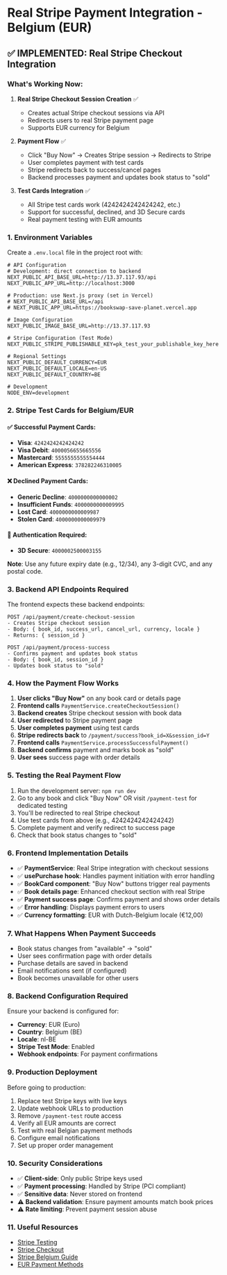 # Real Stripe Payment Integration - Belgium (EUR)

## ✅ IMPLEMENTED: Real Stripe Checkout Integration

### What's Working Now:

1. **Real Stripe Checkout Session Creation** ✅

   - Creates actual Stripe checkout sessions via API
   - Redirects users to real Stripe payment page
   - Supports EUR currency for Belgium

2. **Payment Flow** ✅

   - Click "Buy Now" → Creates Stripe session → Redirects to Stripe
   - User completes payment with test cards
   - Stripe redirects back to success/cancel pages
   - Backend processes payment and updates book status to "sold"

3. **Test Cards Integration** ✅
   - All Stripe test cards work (4242424242424242, etc.)
   - Support for successful, declined, and 3D Secure cards
   - Real payment testing with EUR amounts

### 1. Environment Variables

Create a `.env.local` file in the project root with:

```env
# API Configuration
# Development: direct connection to backend
NEXT_PUBLIC_API_BASE_URL=http://13.37.117.93/api
NEXT_PUBLIC_APP_URL=http://localhost:3000

# Production: use Next.js proxy (set in Vercel)
# NEXT_PUBLIC_API_BASE_URL=/api
# NEXT_PUBLIC_APP_URL=https://bookswap-save-planet.vercel.app

# Image Configuration
NEXT_PUBLIC_IMAGE_BASE_URL=http://13.37.117.93

# Stripe Configuration (Test Mode)
NEXT_PUBLIC_STRIPE_PUBLISHABLE_KEY=pk_test_your_publishable_key_here

# Regional Settings
NEXT_PUBLIC_DEFAULT_CURRENCY=EUR
NEXT_PUBLIC_DEFAULT_LOCALE=en-US
NEXT_PUBLIC_DEFAULT_COUNTRY=BE

# Development
NODE_ENV=development
```

### 2. Stripe Test Cards for Belgium/EUR

#### ✅ Successful Payment Cards:

- **Visa**: `4242424242424242`
- **Visa Debit**: `4000056655665556`
- **Mastercard**: `5555555555554444`
- **American Express**: `378282246310005`

#### ❌ Declined Payment Cards:

- **Generic Decline**: `4000000000000002`
- **Insufficient Funds**: `4000000000009995`
- **Lost Card**: `4000000000009987`
- **Stolen Card**: `4000000000009979`

#### 🔐 Authentication Required:

- **3D Secure**: `4000002500003155`

**Note**: Use any future expiry date (e.g., 12/34), any 3-digit CVC, and any postal code.

### 3. Backend API Endpoints Required

The frontend expects these backend endpoints:

```
POST /api/payment/create-checkout-session
- Creates Stripe checkout session
- Body: { book_id, success_url, cancel_url, currency, locale }
- Returns: { session_id }

POST /api/payment/process-success
- Confirms payment and updates book status
- Body: { book_id, session_id }
- Updates book status to "sold"
```

### 4. How the Payment Flow Works

1. **User clicks "Buy Now"** on any book card or details page
2. **Frontend calls** `PaymentService.createCheckoutSession()`
3. **Backend creates** Stripe checkout session with book data
4. **User redirected** to Stripe payment page
5. **User completes payment** using test cards
6. **Stripe redirects back** to `/payment/success?book_id=X&session_id=Y`
7. **Frontend calls** `PaymentService.processSuccessfulPayment()`
8. **Backend confirms** payment and marks book as "sold"
9. **User sees** success page with order details

### 5. Testing the Real Payment Flow

1. Run the development server: `npm run dev`
2. Go to any book and click "Buy Now" OR visit `/payment-test` for dedicated testing
3. You'll be redirected to real Stripe checkout
4. Use test cards from above (e.g., 4242424242424242)
5. Complete payment and verify redirect to success page
6. Check that book status changes to "sold"

### 6. Frontend Implementation Details

- ✅ **PaymentService**: Real Stripe integration with checkout sessions
- ✅ **usePurchase hook**: Handles payment initiation with error handling
- ✅ **BookCard component**: "Buy Now" buttons trigger real payments
- ✅ **Book details page**: Enhanced checkout section with real Stripe
- ✅ **Payment success page**: Confirms payment and shows order details
- ✅ **Error handling**: Displays payment errors to users
- ✅ **Currency formatting**: EUR with Dutch-Belgium locale (€12,00)

### 7. What Happens When Payment Succeeds

- Book status changes from "available" → "sold"
- User sees confirmation page with order details
- Purchase details are saved in backend
- Email notifications sent (if configured)
- Book becomes unavailable for other users

### 8. Backend Configuration Required

Ensure your backend is configured for:

- **Currency**: EUR (Euro)
- **Country**: Belgium (BE)
- **Locale**: nl-BE
- **Stripe Test Mode**: Enabled
- **Webhook endpoints**: For payment confirmations

### 9. Production Deployment

Before going to production:

1. Replace test Stripe keys with live keys
2. Update webhook URLs to production
3. Remove `/payment-test` route access
4. Verify all EUR amounts are correct
5. Test with real Belgian payment methods
6. Configure email notifications
7. Set up proper order management

### 10. Security Considerations

- ✅ **Client-side**: Only public Stripe keys used
- ✅ **Payment processing**: Handled by Stripe (PCI compliant)
- ✅ **Sensitive data**: Never stored on frontend
- ⚠️ **Backend validation**: Ensure payment amounts match book prices
- ⚠️ **Rate limiting**: Prevent payment session abuse

### 11. Useful Resources

- [Stripe Testing](https://stripe.com/docs/testing)
- [Stripe Checkout](https://stripe.com/docs/payments/checkout)
- [Stripe Belgium Guide](https://stripe.com/docs/connect/country-guide/belgium)
- [EUR Payment Methods](https://stripe.com/docs/payments/payment-methods/overview#europe)
